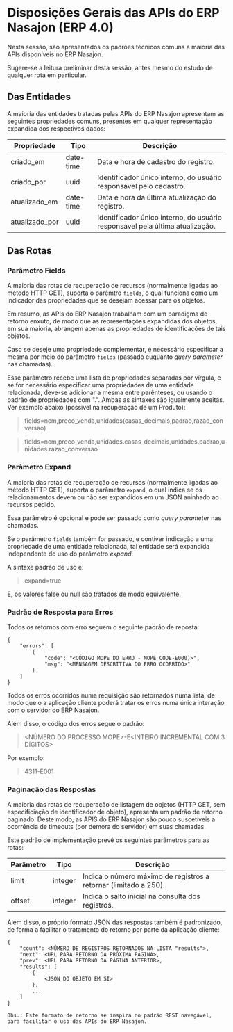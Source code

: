 # Disposições Gerais das APIs do ERP Nasajon (ERP 4.0)

Nesta sessão, são apresentados os padrões técnicos comuns a maioria das APIs disponíveis no ERP Nasajon.

Sugere-se a leitura preliminar desta sessão, antes mesmo do estudo de qualquer rota em particular.

## Das Entidades

A maioria das entidades tratadas pelas APIs do ERP Nasajon apresentam as seguintes propriedades comuns, presentes em qualquer representação expandida dos respectivos dados:

| Propriedade | Tipo | Descrição |
| -- | -- | -- |
| criado_em | date-time | Data e hora de cadastro do registro. |
| criado_por | uuid | Identificador único interno, do usuário responsável pelo cadastro. |
| atualizado_em | date-time | Data e hora da última atualização do registro. |
| atualizado_por | uuid | Identificador único interno, do usuário responsável pela última atualização. |

## Das Rotas

### Parâmetro Fields

A maioria das rotas de recuperação de recursos (normalmente ligadas ao método HTTP GET), suporta o parêmtro ```fields```, o qual funciona como um indicador das propriedades que se desejam acessar para os objetos.

Em resumo, as APIs do ERP Nasajon trabalham com um paradigma de retorno enxuto, de modo que as representações expandidas dos objetos, em sua maioria, abrangem apenas as propriedades de identificações de tais objetos.

Caso se deseje uma propriedade complementar, é necessário especificar a mesma por meio do parâmetro ```fields``` (passado euquanto _query parameter_ nas chamadas).

Esse parâmetro recebe uma lista de propriedades separadas por vírgula, e se for necessário especificar uma propriedades de uma entidade relacionada, deve-se adicionar a mesma entre parênteses, ou usando o padrão de propriedades com ".". Ambas as sintaxes são igualmente aceitas. Ver exemplo abaixo (possível na recuperação de um Produto):

> fields=ncm,preco_venda,unidades(casas_decimais,padrao,razao_conversao)

> fields=ncm,preco_venda,unidades.casas_decimais,unidades.padrao,unidades.razao_conversao

### Parâmetro Expand

A maioria das rotas de recuperação de recursos (normalmente ligadas ao método HTTP GET), suporta o parâmetro ```expand```, o qual indica se os relacionamentos devem ou não ser expandidos em um JSON aninhado ao recursos pedido.

Essa parâmetro é opcional e pode ser passado como _query parameter_ nas chamadas.

Se o parâmetro ```fields``` também for passado, e contiver indicação a uma propriedade de uma entidade relacionada, tal entidade será expandida independente do uso do parâmetro _expand_.

A sintaxe padrão de uso é:

> expand=true

E, os valores false ou null são tratados de modo equivalente.

### Padrão de Resposta para Erros

Todos os retornos com erro seguem o seguinte padrão de reposta:

```http
{
    "errors": [
        {
            "code": "<CÓDIGO MOPE DO ERRO - MOPE_CODE-E000)>",
            "msg": "<MENSAGEM DESCRITIVA DO ERRO OCORRIDO>"
        }
    ]
}
```

Todos os erros ocorridos numa requisição são retornados numa lista, de modo que o a aplicação cliente poderá tratar os erros numa única interação com o servidor do ERP Nasajon.

Além disso, o código dos erros segue o padrão:

> <NÚMERO DO PROCESSO MOPE>-E<INTEIRO INCREMENTAL COM 3 DÍGITOS>

Por exemplo:

> 4311-E001

### Paginação das Respostas

A maioria das rotas de recuperação de listagem de objetos (HTTP GET, sem especificiação de identificador de objeto), apresenta um padrão de retorno paginado. Deste modo, as APIS do ERP Nasajon são pouco suscetíveis a ocorrência de timeouts (por demora do servidor) em suas chamadas.

Este padrão de implementação prevê os seguintes parâmetros para as rotas:

| Parâmetro | Tipo | Descrição |
| -- | -- | -- |
| limit | integer | Indica o número máximo de registros a retornar (limitado a 250). |
| offset | integer | Indica o salto inicial na consulta dos registros. |

Além disso, o próprio formato JSON das respostas também é padronizado, de forma a facilitar o tratamento do retorno por parte da aplicação cliente:

```http
{
    "count": <NÚMERO DE REGISTROS RETORNADOS NA LISTA "results">,
    "next": <URL PARA RETORNO DA PRÓXIMA PÁGINA>,
    "prev": <URL PARA RETORNO DA PÁGINA ANTERIOR>,
    "results": [
        {
            <JSON DO OBJETO EM SI>
        },
        ...
    ]
}

Obs.: Este formato de retorno se inspira no padrão REST navegável, para facilitar o uso das APIs do ERP Nasajon.